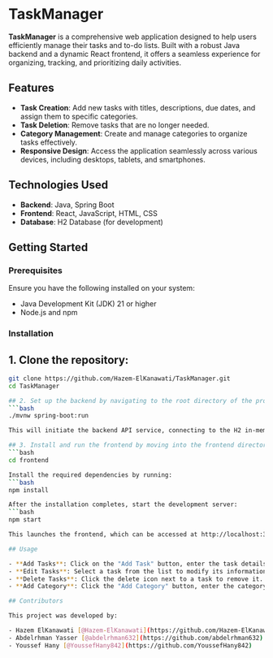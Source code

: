 # TaskManager

**TaskManager** is a comprehensive web application designed to help users efficiently manage their tasks and to-do lists. Built with a robust Java backend and a dynamic React frontend, it offers a seamless experience for organizing, tracking, and prioritizing daily activities.

## Features

- **Task Creation**: Add new tasks with titles, descriptions, due dates, and assign them to specific categories.
- **Task Deletion**: Remove tasks that are no longer needed.
- **Category Management**: Create and manage categories to organize tasks effectively.
- **Responsive Design**: Access the application seamlessly across various devices, including desktops, tablets, and smartphones.

## Technologies Used

- **Backend**: Java, Spring Boot
- **Frontend**: React, JavaScript, HTML, CSS
- **Database**: H2 Database (for development)

## Getting Started

### Prerequisites

Ensure you have the following installed on your system:

- Java Development Kit (JDK) 21 or higher
- Node.js and npm

### Installation

## 1. Clone the repository:
   ```bash
   git clone https://github.com/Hazem-ElKanawati/TaskManager.git  
   cd TaskManager

## 2. Set up the backend by navigating to the root directory of the project. Run the following command to start the Spring Boot application:
   ```bash
   ./mvnw spring-boot:run  

   This will initiate the backend API service, connecting to the H2 in-memory database by default. The backend will be available at http://localhost:8080.  

## 3. Install and run the frontend by moving into the frontend directory:  
   ```bash
   cd frontend  

   Install the required dependencies by running:  
   ```bash
   npm install  

   After the installation completes, start the development server:  
   ```bash
   npm start  

   This launches the frontend, which can be accessed at http://localhost:3000. The frontend will communicate with the backend running on port 8080.  

## Usage

- **Add Tasks**: Click on the "Add Task" button, enter the task details, assign a category, and save.  
- **Edit Tasks**: Select a task from the list to modify its information.  
- **Delete Tasks**: Click the delete icon next to a task to remove it.  
- **Add Category**: Click the "Add Category" button, enter the category name, and save.  

## Contributors

This project was developed by:

- Hazem ElKanawati [@Hazem-ElKanawati](https://github.com/Hazem-ElKanawati)
- Abdelrhman Yasser [@abdelrhman632](https://github.com/abdelrhman632)  
- Youssef Hany [@YoussefHany842](https://github.com/YoussefHany842)  
